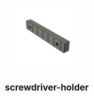 <!-- 2025-03-03 -->

<p align="center">
  <img src="../../plans/screwdriver-holder/wireframe.png" width="40%"/>
</p>
<h1 align="center">
  screwdriver-holder
  <br>
  <sup><sub><sup><sup></sub>
</h1>
